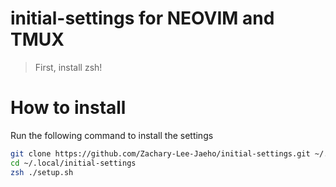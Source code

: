 # initial-settings for NEOVIM and TMUX

> First, install zsh!

# How to install 

Run the following command to install the settings

``` bash
git clone https://github.com/Zachary-Lee-Jaeho/initial-settings.git ~/.local/initial-settings
cd ~/.local/initial-settings
zsh ./setup.sh
```
